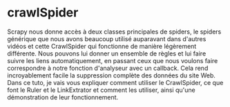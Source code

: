 # crawlSpider
Scrapy nous donne accès à deux classes principales de spiders, le spiders générique que nous avons beaucoup utilisé auparavant dans d'autres vidéos et cette CrawlSpider qui fonctionne de manière légèrement différente. Nous pouvons lui donner un ensemble de règles et lui faire suivre les liens automatiquement, en passant ceux que nous voulons faire correspondre à notre fonction d'analyseur avec un callback. Cela rend incroyablement facile la suppression complète des données du site Web. Dans ce tuto, je vais vous expliquer comment utiliser le CrawlSpider, ce que font le Ruler et le LinkExtrator et comment les utiliser, ainsi qu'une démonstration de leur fonctionnement.
